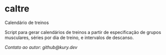# caltre
Calendário de treinos

Script para gerar calendários de treinos a partir de especificação de grupos musculares, séries por dia de treino, e intervalos de descanso.

_Contato ao autor: github@kury.dev_